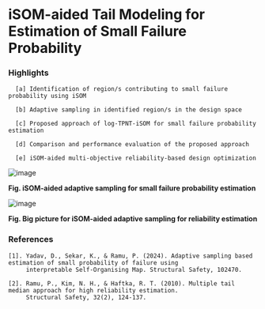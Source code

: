 # iSOM-aided Tail Modeling for Estimation of Small Failure Probability 

### **Highlights**

      [a] Identification of region/s contributing to small failure probability using iSOM

      [b] Adaptive sampling in identified region/s in the design space

      [c] Proposed approach of log-TPNT-iSOM for small failure probability estimation

      [d] Comparison and performance evaluation of the proposed approach

      [e] iSOM-aided multi-objective reliability-based design optimization

![image](https://github.com/deepanshuIITM/iSOM-Tail-Modeling/assets/137225940/8815185d-d8f8-4fd3-a340-52a8d9bd4c29)

**Fig. iSOM-aided adaptive sampling for small failure probability estimation**

![image](https://github.com/deepanshuIITM/iSOM-Tail-Modeling/assets/137225940/b3465548-9374-4643-9eb5-4c38ad9dc2e6)

**Fig. Big picture for iSOM-aided adaptive sampling for reliability estimation**


### **References**

    [1]. Yadav, D., Sekar, K., & Ramu, P. (2024). Adaptive sampling based estimation of small probability of failure using
         interpretable Self-Organising Map. Structural Safety, 102470.

    [2]. Ramu, P., Kim, N. H., & Haftka, R. T. (2010). Multiple tail median approach for high reliability estimation. 
         Structural Safety, 32(2), 124-137.


